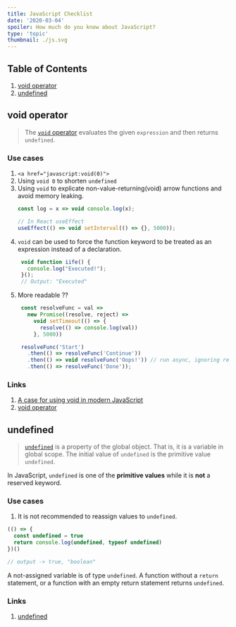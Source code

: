 ```yaml
---
title: JavaScript Checklist
date: '2020-03-04'
spoiler: How much do you know about JavaScript?
type: 'topic'
thumbnail: ./js.svg
---
```

<!-- omit in toc -->
## Table of Contents

1. [void operator](#void-operator)
2. [undefined](#undefined)

## void operator

> The [`void` operator](https://developer.mozilla.org/en-US/docs/Web/JavaScript/Reference/Operators/void) evaluates the given `expression` and then returns `undefined`.

<!-- omit in toc -->
### Use cases

1. `<a href="javascript:void(0)">`
2. Using `void 0` to shorten `undefined`
3. Using `void` to explicate non-value-returning(void) arrow functions and avoid memory leaking.
   ```js
   const log = x => void console.log(x);

   // In React useEffect
   useEffect(() => void setInterval(() => {}, 5000));
   ```
4. `void` can be used to force the function keyword to be treated as an expression instead of a declaration.
   ```js
    void function iife() {
      console.log("Executed!");
    }();
    // Output: "Executed"
   ```
5. More readable ??
   ```js
    const resolveFunc = val =>
      new Promise((resolve, reject) =>
        void setTimeout(() => {
          resolve(() => console.log(val))
        }, 5000))

    resolveFunc('Start')
      .then(() => resolveFunc('Continue'))
      .then(() => void resolveFunc('Oops!')) // run async, ignoring result
      .then(() => resolveFunc('Done'));
   ```
   
<!-- omit in toc -->
### Links

1. [A case for using void in modern JavaScript](https://gist.github.com/slikts/dee3702357765dda3d484d8888d3029e)
2. [void operator](https://developer.mozilla.org/en-US/docs/Web/JavaScript/Reference/Operators/void)

## undefined

> [`undefined`](https://developer.mozilla.org/en-US/docs/Web/JavaScript/Reference/Global_Objects/undefined) is a property of the global object. That is, it is a variable in global scope. The initial value of `undefined` is the primitive value `undefined`.

In JavaScript, `undefined` is one of the **primitive values** while it is **not** a reserved keyword. 

<!-- omit in toc -->
### Use cases

1. It is not recommended to reassign values to `undefined`. 

```js
(() => {
  const undefined = true
  return console.log(undefined, typeof undefined)
})()

// output -> true, "boolean"
```

A not-assigned variable is of type `undefined`. A function without a `return` statement, or a function with an empty return statement returns `undefined`.

<!-- omit in toc -->
### Links

1. [undefined](https://developer.mozilla.org/en-US/docs/Web/JavaScript/Reference/Global_Objects/undefined)